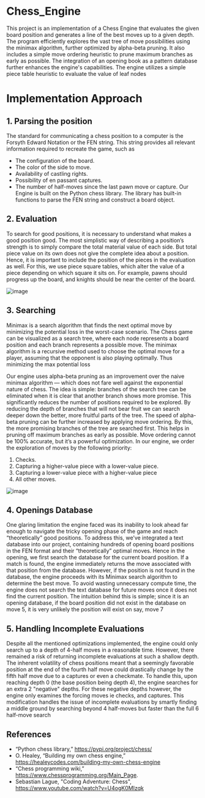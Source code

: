 # Chess_Engine
This project is an implementation of a Chess Engine that evaluates the given board position
and generates a line of the best moves up to a given depth.
The program efficiently explores the vast
tree of move possibilities using the minimax algorithm, further optimized by alpha-beta pruning.
It also includes a simple move ordering heuristic to prune maximum branches as early
as possible. The integration of an opening book as a pattern database further enhances
the engine's capabilities. The engine utilizes a simple piece table heuristic to evaluate the
value of leaf nodes

# Implementation Approach
## 1. Parsing the position
The standard for communicating a chess position to a
computer is the Forsyth Edward Notation or the FEN
string. This string provides all relevant information
required to recreate the game, such as
- The configuration of the board.
- The color of the side to move.
- Availability of castling rights.
- Possibility of en passant captures.
- The number of half-moves since the last pawn
move or capture.
Our Engine is built on the Python chess library. The
library has built-in functions to parse the FEN string
and construct a board object.

## 2. Evaluation
To search for good positions, it is necessary
to understand what makes a good position good. The
most simplistic way of describing a position’s strength
is to simply compare the total material value of each side. But
total piece value on its own does not give the complete idea
about a position. Hence, it is important to include the
position of the pieces in the evaluation as well. For this, we
use piece square tables, which alter the value of a piece
depending on which square it sits on. For example,
pawns should progress up the board, and knights should
be near the center of the board.


![image](https://github.com/An-Aeonic-Ant/Chess_Engine/assets/136352381/73e5daa9-10a0-4860-a95c-0d80d7e0111d)


## 3. Searching
Minimax is a search algorithm that finds the next optimal move by minimizing the potential loss in the worst-case scenario. 
The Chess game can be visualized as a search tree, where each node represents a board position and each branch represents a possible move. The minimax algorithm is a recursive method used to choose the optimal move for a player, assuming that the opponent is also playing optimally. Thus minimizing the max potential loss


Our engine uses alpha-beta pruning as an improvement
over the naive minimax algorithm — which does not
fare well against the exponential nature of chess. The
idea is simple: branches of the search tree can be eliminated when it is clear that another branch shows more
promise. This significantly reduces the number of positions required to be explored. By reducing the depth of
branches that will not bear fruit we can search deeper
down the better, more fruitful parts of the tree. The
speed of alpha-beta pruning can be further increased
by applying move ordering. By this, the more promising branches of the tree are searched first. This helps
in pruning off maximum branches as early as possible.
Move ordering cannot be 100% accurate, but it’s a powerful optimization. In our engine, we order the
exploration of moves by the following priority:
1. Checks.
2. Capturing a higher-value piece with a lower-value
piece.
3. Capturing a lower-value piece with a higher-value
piece
4. All other moves.

![image](https://github.com/An-Aeonic-Ant/Chess_Engine/assets/136352381/4631fdc4-1464-4bbf-9986-30446b3fe252)


## 4. Openings Database
One glaring limitation the engine faced was its inability
to look ahead far enough to navigate the tricky opening
phase of the game and reach “theoretically” good positions. To address this, we’ve integrated a text database
into our project, containing hundreds of opening board
positions in the FEN format and their “theoretically” optimal moves. Hence in the opening, we first
search the database for the current board position. If
a match is found, the engine immediately returns the
move associated with that position from the database.
However, if the position is not found in the database,
the engine proceeds with its Minimax search algorithm
to determine the best move. To avoid wasting unnecessary compute time, the engine does not search the text
database for future moves once it does not find the
current position. The intuition behind this is simple;
since it is an opening database, if the board position
did not exist in the database on move 5, it is very unlikely the position will exist on say, move 7

## 5. Handling Incomplete Evaluations
Despite all the mentioned optimizations implemented,
the engine could only search up to a depth of 4-half
moves in a reasonable time. However, there remained a risk of returning incomplete evaluations at such a shallow depth. The inherent volatility of chess positions meant that a seemingly favorable position at the end of the fourth half move could drastically change by the
fifth half move due to a captures or even a checkmate. To
handle this, upon reaching depth 0 (the base position
being depth 4), the engine searches for an extra 2 "negative" depths. For these negative depths however, the
engine only examines the forcing moves ie checks, and
captures. This modification handles the issue of incomplete evaluations by smartly finding a middle ground
by searching beyond 4 half-moves but faster than the
full 6 half-move search

## References
- “Python chess library,” https://pypi.org/project/chess/
- O. Healey, “Building my own chess engine,” https://healeycodes.com/building-my-own-chess-engine
- “Chess programming wiki,” https://www.chessprogramming.org/Main_Page.
- Sebastian Lague, "Coding Adventure: Chess", https://www.youtube.com/watch?v=U4ogK0MIzqk



